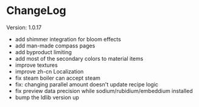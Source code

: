 # ChangeLog

Version: 1.0.17

* add shimmer integration for bloom effects
* add man-made compass pages
* add byproduct limiting
* add most of the secondary colors to material items
* improve textures
* improve zh-cn Localization
* fix steam boiler can accept steam
* fix: changing parallel amount doesn't update recipe logic
* fix preview data precision while sodium/rubidium/embeddium installed
* bump the ldlib version up